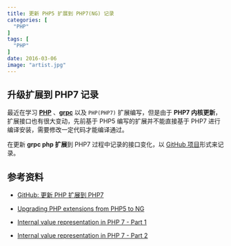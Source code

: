 ```yaml
---
title: 更新 PHP5 扩展到 PHP7(NG) 记录
categories: [
  "PHP"
]
tags: [
  "PHP"
]
date: 2016-03-06
image: "artist.jpg"
---
```


## 升级扩展到 PHP7 记录

最近在学习 [**PHP**](http://php.net/) 、[**grpc**](http://www.grpc.io/) 以及 `PHP(PHP7)` 扩展编写，但是由于 **PHP7 内核更新**，扩展接口也有很大变动，先前基于 PHP5 编写的扩展并不能直接基于 PHP7 进行编译安装，需要修改一定代码才能编译通过。

在更新 **grpc php 扩展**到 PHP7 过程中记录的接口变化，以 [GitHub 项目](https://github.com/thinkerou/upgrade-ext-to-php7)形式来记录。

## 参考资料

- [GitHub: 更新 PHP 扩展到 PHP7](https://github.com/thinkerou/upgrade-ext-to-php7)

- [Upgrading PHP extensions from PHP5 to NG](https://wiki.php.net/phpng-upgrading)

- [Internal value representation in PHP 7 - Part 1](http://nikic.github.io/2015/05/05/Internal-value-representation-in-PHP-7-part-1.html)

- [Internal value representation in PHP 7 - Part 2](http://nikic.github.io/2015/06/19/Internal-value-representation-in-PHP-7-part-2.html)
